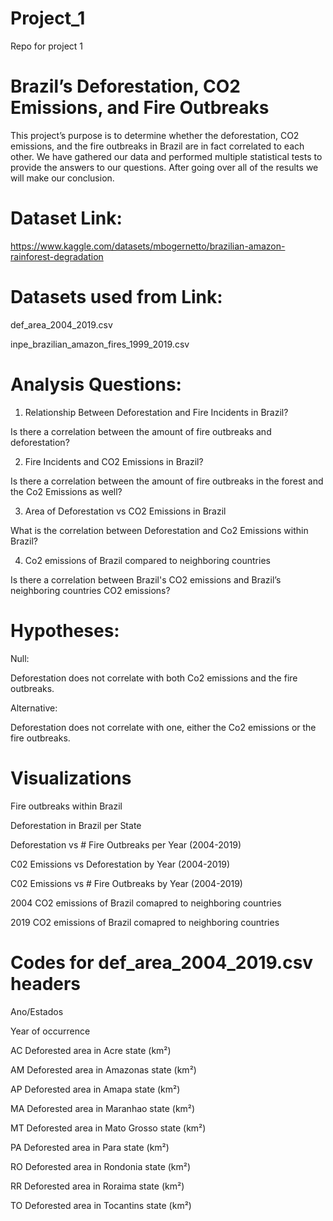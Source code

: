 # Project_1

Repo for project 1

# Brazil’s Deforestation, CO2 Emissions, and Fire Outbreaks

This project’s purpose is to determine whether the deforestation, CO2 emissions, and the fire outbreaks in Brazil are in fact correlated to each other. We have gathered our data and performed multiple statistical tests to provide the answers to our questions. After going over all of the results we will make our conclusion.


# Dataset Link:

https://www.kaggle.com/datasets/mbogernetto/brazilian-amazon-rainforest-degradation

# Datasets used from Link:
def_area_2004_2019.csv

inpe_brazilian_amazon_fires_1999_2019.csv


# Analysis Questions:

1. Relationship Between Deforestation and Fire Incidents in Brazil?

Is there a correlation between the amount of fire outbreaks and deforestation?

2. Fire Incidents and CO2 Emissions in Brazil?

Is there a correlation between the amount of fire outbreaks in the forest and the Co2 Emissions as well?

3. Area of Deforestation vs CO2 Emissions in Brazil

What is the correlation between Deforestation and Co2 Emissions within Brazil?

4. Co2 emissions of Brazil compared to neighboring countries

Is there a correlation between Brazil's CO2 emissions and Brazil’s neighboring countries CO2 emissions?


# Hypotheses:

Null:

Deforestation does not correlate with both Co2 emissions and the fire outbreaks.

Alternative:

Deforestation does not correlate with one, either the Co2 emissions or the fire outbreaks.


# Visualizations

Fire outbreaks within Brazil

Deforestation in Brazil per State

Deforestation vs # Fire Outbreaks per Year (2004-2019)

C02 Emissions vs Deforestation by Year (2004-2019)

C02 Emissions vs # Fire Outbreaks by Year (2004-2019)

2004 CO2 emissions of Brazil comapred to neighboring countries

2019 CO2 emissions of Brazil comapred to neighboring countries



# Codes for def_area_2004_2019.csv headers

Ano/Estados

Year of occurrence

AC
Deforested area in Acre state (km²)

AM
Deforested area in Amazonas state (km²)

AP
Deforested area in Amapa state (km²)

MA
Deforested area in Maranhao state (km²)

MT
Deforested area in Mato Grosso state (km²)

PA
Deforested area in Para state (km²)

RO
Deforested area in Rondonia state (km²)

RR
Deforested area in Roraima state (km²)

TO
Deforested area in Tocantins state (km²)
